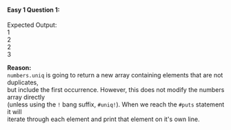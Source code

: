 #### Easy 1 Question 1:

Expected Output:<br>
1<br>
2<br>
2<br>
3<br>

**Reason:**<br>
`numbers.uniq` is going to return a new array containing elements that are not duplicates,<br>
but include the first occurrence. However, this does not modify the numbers array directly<br>
(unless using the `!` bang suffix, `#uniq!`). When we reach the `#puts` statement it will<br>
iterate through each element and print that element on it's own line.
